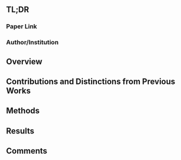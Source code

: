 ## TL;DR

### Paper Link

### Author/Institution

## Overview

## Contributions and Distinctions from Previous Works

## Methods

## Results

## Comments 



